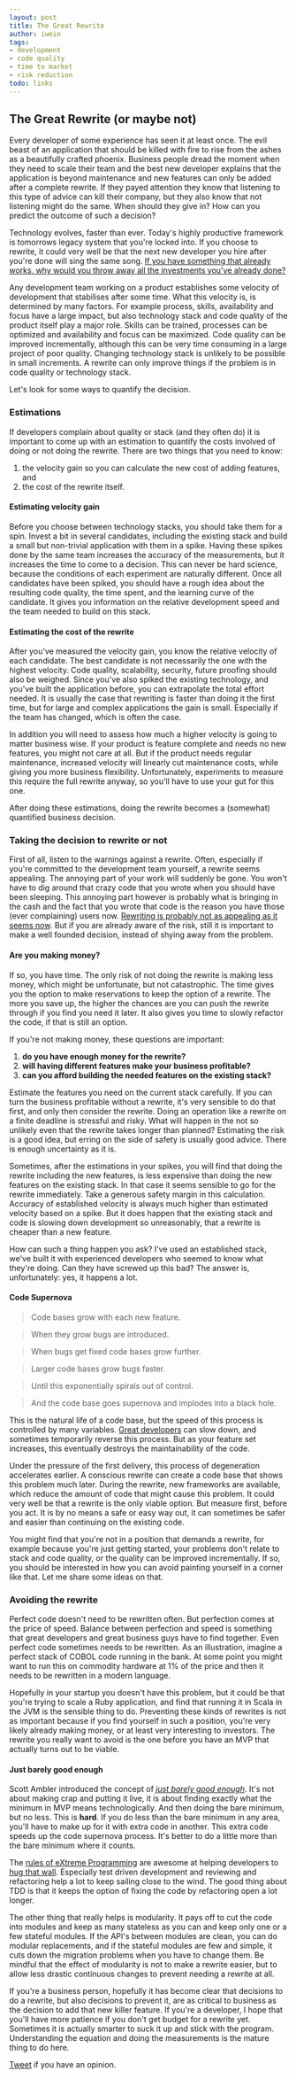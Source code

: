 ```yaml
---
layout: post
title: The Great Rewrite
author: iwein
tags:
- development
- code quality
- time to market
- risk reduction
todo: links
---
```


The Great Rewrite (or maybe not)
-----------------------

Every developer of some experience has seen it at least once. The evil beast of an application that should be killed 
with fire to rise from the ashes as a beautifully crafted phoenix. Business people dread the moment when they need to
scale their team and the best new developer explains that the application is beyond maintenance and new features 
can only be added after a complete rewrite. If they payed attention they know that listening to this type of advice 
can kill their company, but they also know that not listening might do the same. When should they give in? How 
can you predict the outcome of such a decision?

Technology evolves, faster than ever. Today's highly productive framework is tomorrows legacy system that you're locked
 into. If you choose to rewrite, it could very well be that the next new developer you hire after you're done will
 sing the same song. [If you have something that already works, why would you throw away all the investments you've
 already done?](http://www.joelonsoftware.com/articles/fog0000000069.html)

Any development team working on a product establishes some velocity of development that stabilises after some time. 
What this velocity is, is determined by many factors. For example process, skills, availability and focus have a 
large impact, but also technology stack and code quality of the product itself play a major role. Skills can be trained,
processes can be optimized and availability and focus can be maximized. Code quality can be improved incrementally,
although this can be very time consuming in a large project of poor quality. Changing technology stack is unlikely to 
be possible in small increments. A rewrite can only improve things if the problem is in code quality or technology stack.

Let's look for some ways to quantify the decision.

### Estimations
If developers complain about quality or stack (and they often do) it is important to come up with an estimation to
quantify the costs involved of doing or not doing the rewrite. There are two things that you need to know: 

1. the velocity gain so you can calculate the new cost of adding features, and 
2. the cost of the rewrite itself.

#### Estimating velocity gain

Before you choose between technology stacks, you should take them for a spin. Invest a bit in several candidates, 
including the existing stack and build a small but non-trivial application with them in a spike. Having these spikes 
done by the same team increases the accuracy of the measurements, but it increases the time to come to a decision. 
This can never be hard science, because the conditions of each experiment are naturally different. Once all candidates
have been spiked, you should have a rough idea about the resulting code quality, the time spent, and the learning curve
of the candidate. It gives you information on the relative development speed and the team needed to build on this stack.

#### Estimating the cost of the rewrite

After you've measured the velocity gain, you know the relative velocity of each candidate. The best candidate is 
not necessarily the one with the highest velocity. Code quality, scalability, security, future proofing should also 
be weighed. Since you've also spiked the existing technology, and you've built the application before, you can extrapolate 
the total effort needed. It is usually the case that rewriting is faster than doing it the first time, but for large and 
complex applications the gain is small. Especially if the team has changed, which is often the case.

In addition you will need to assess how much a higher velocity is going to matter business wise. If your product is
feature complete and needs no new features, you might not care at all. But if the product needs regular
maintenance, increased velocity will linearly cut maintenance costs, while giving you more business flexibility.
Unfortunately, experiments to measure this require the full rewrite anyway, so you'll have to use your gut for this one.

After doing these estimations, doing the rewrite becomes a (somewhat) quantified business decision.

### Taking the decision to rewrite or not

First of all, listen to the warnings against a rewrite. Often, especially if you're committed to the development team
yourself, a rewrite seems appealing. The annoying part of your work will suddenly be gone. You won't have to dig around
that crazy code that you wrote when you should have been sleeping. This annoying part however is probably what is
bringing in the cash and the fact that you wrote that code is the reason you have those (ever complaining) users now.
[Rewriting is probably not as appealing as it seems now](http://onstartups.com/tabid/3339/bid/2596/Why-You-Should-Almost-Never-Rewrite-Your-Software.aspx).
But if you are already aware of the risk, still it is important to make a well founded decision, instead of shying away
from the problem.

#### Are you making money?

If so, you have time. The only risk of not doing the rewrite is making less money, which might be unfortunate,
but not catastrophic. The time gives you the option to make reservations to keep the option of a rewrite.
The more you save up, the higher the chances are you can push the rewrite through if you find you need it later. It also
gives you time to slowly refactor the code, if that is still an option.

If you're not making money, these questions are important:

1. **do you have enough money for the rewrite?**
2. **will having different features make your business profitable?**
3. **can you afford building the needed features on the existing stack?**

Estimate the features you need on the current stack carefully. If you can turn the business profitable without a rewrite,
it's very sensible to do that first, and only then consider the rewrite. Doing an operation like a rewrite on a
finite deadline is stressful and risky. What will happen in the not so unlikely even that the rewrite takes longer than
planned? Estimating the risk is a good idea, but erring on the side of safety is usually good advice. There is enough
uncertainty as it is.

Sometimes, after the estimations in your spikes, you will find that doing the rewrite including the new features, is 
less expensive than doing the new features on the existing stack. In that case it seems sensible to go for the rewrite 
immediately. Take a generous safety margin in this calculation. Accuracy of established velocity is always much higher than
estimated velocity based on a spike. But it does happen that the existing stack and code is slowing down development so 
unreasonably, that a rewrite is cheaper than a new feature.

How can such a thing happen you ask? I've used an established stack, we've built it with experienced developers who 
seemed to know what they're doing. Can they have screwed up this bad? The answer is, unfortunately: yes, it happens a lot.

#### Code Supernova

> Code bases grow with each new feature.

> When they grow bugs are introduced.

> When bugs get fixed code bases grow further.

> Larger code bases grow bugs faster.

> Until this exponentially spirals out of control.

> And the code base goes supernova and implodes into a black hole.

This is the natural life of a code base, but the speed of this process is controlled by many variables.
[Great developers](/blog/how-to-recognize-a-great-developer/)
can slow down, and sometimes temporarily reverse this process. But as your feature set increases, this eventually 
destroys the maintainability of the code.

Under the pressure of the first delivery, this process of degeneration accelerates earlier. A conscious rewrite
can create a code base that shows this problem much later. During the rewrite, new frameworks are available, which 
reduce the amount of code that might cause this problem. It could very well be that a rewrite is the only viable option. 
But measure first, before you act. It is by no means a safe or easy way out, it can sometimes be safer and easier than 
continuing on the existing code.

You might find that you're not in a position that demands a rewrite, for example because you're just getting started, 
your problems don't relate to stack and code quality, or the quality can be improved incrementally. If so, you should be
interested in how you can avoid painting yourself in a corner like that. Let me share some ideas on that.

### Avoiding the rewrite

Perfect code doesn't need to be rewritten often. But perfection comes at the price of speed. Balance between perfection and 
speed is something that great developers and great business guys have to find together. Even perfect code sometimes 
needs to be rewritten. As an illustration, imagine a perfect stack of COBOL code running in the bank. At some point 
you might want to run this on commodity hardware at 1% of the price and then it needs to be rewritten in a modern language.

Hopefully in your startup you doesn't have this problem, but it could be that you're trying to scale a Ruby application, and
find that running it in Scala in the JVM is the sensible thing to do. Preventing these kinds of rewrites is not as important
because if you find yourself in such a position, you're very likely already making money, or at least very interesting to
investors. The rewrite you really want to avoid is the one before you have an MVP that actually turns out to be viable.

#### Just barely good enough
Scott Ambler introduced the concept of *[just barely good enough]((http://www.agilemodeling.com/essays/barelyGoodEnough.html))*. It's not about making crap and putting it live, it is about finding
exactly what the minimum in MVP means technologically. And then doing the bare minimum, but no less. This is **hard**. If
you do less than the bare minimum in any area, you'll have to make up for it with extra code in another. This extra code 
speeds up the code supernova process. It's better to do a little more than the bare minimum where it counts. 

The [rules of eXtreme Programming](http://www.extremeprogramming.org/rules.html) are awesome at helping developers to
[hug that wall](http://speeddemosarchive.com/quake/qdq/articles/WallHug/). Especially test driven development
and reviewing and refactoring help a lot to keep sailing close to the wind. The good thing about
TDD is that it keeps the option of fixing the code by refactoring open a lot longer. 

The other thing that really helps is modularity. It pays off to cut the code into modules and keep as many stateless as you 
can and keep only one or a few stateful modules. If the API's between modules are clean, you can do modular replacements,
and if the stateful modules are few and simple, it cuts down the migration problems when you have to change them. Be mindful 
that the effect of modularity is not to make a rewrite easier, but to allow less drastic continuous changes to prevent
needing a rewrite at all.

If you're a business person, hopefully it has become clear that decisions to do a rewrite, but also decisions to prevent it,
are as critical to business as the decision to add that new killer feature. If you're a developer, I hope that you'll have 
more patience if you don't get budget for a rewrite yet. Sometimes it is actually smarter to suck it up and stick with the 
program. Understanding the equation and doing the measurements is the mature thing to do here.

[Tweet](https://twitter.com/intent/tweet?screen_name=StarterSquad) if you have an opinion.